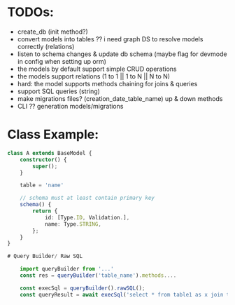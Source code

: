 # TODOs:

- create_db (init method?)
- convert models into tables ?? i need graph DS to resolve models correctly (relations)
- listen to schema changes & update db schema (maybe flag for devmode in config when setting up orm)
- the models by default support simple CRUD operations
- the models support relations (1 to 1 || 1 to N || N to N)
- hard: the model supports methods chaining for joins & queries
- support SQL queries (string)
- make migrations files? (creation_date_table_name) up & down methods
- CLI ?? generation models/migrations

# Class Example:

```Typescript
class A extends BaseModel {
    constructor() {
        super();
    }

    table = 'name'

    // schema must at least contain primary key
    schema() {
        return {
            id: [Type.ID, Validation.],
            name: Type.STRING,
        };
    }
}

# Query Builder/ Raw SQL

    import queryBuilder from '...'
    const res = queryBuilder('table_name').methods....

    const execSql = queryBuilder().rawSQL();
    const queryResult = await execSql('select * from table1 as x join table2 as y on x.id = y.id')
